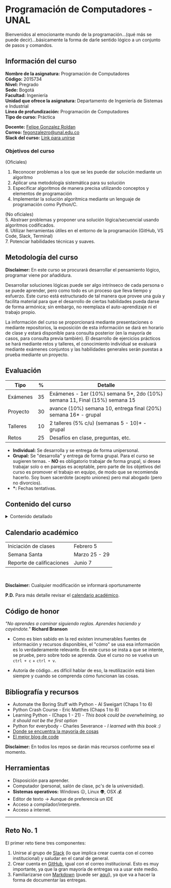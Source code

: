# Programación de Computadores - UNAL

Bienvenidos al emocionante mundo de la programación...(qué más se puede decir)...básicamente la forma de darle sentido lógico a un conjunto de pasos y comandos.

## Información del curso

**Nombre de la asignatura:** Programación de Computadores<br>
**Código:** 2015734<br>
**Nivel:** Pregrado<br>
**Sede:** Bogotá<br>
**Facultad:** Ingeniería<br>
**Unidad que ofrece la asignatura:** Departamento de Ingeniería de Sistemas e Industrial<br>
**Línea de profundización:** Programación de Computadores<br>
**Tipo de curso:** Práctica<br>

**Docente:** [Felipe Gonzalez Roldan](https://felipeg17.github.io/index.html)<br>
**Correo:** <mailto>fegonzalezro@unal.edu.co</mailto><br>
**Slack del curso:** [Link para unirse](https://join.slack.com/t/programaciond-vn57737/shared_invite/zt-20x8x11s4-YwIVjAH2FzlhcjbM88oY0A)<br>

### Objetivos del curso

(Oficiales)

1. Reconocer problemas a los que se les puede dar solución mediante un algoritmo
2. Aplicar una metodología sistemática para su solución
3. Especificar algoritmos de manera precisa utilizando conceptos y elementos de programación
4. Implementar la solución algorítmica mediante un lenguaje de programación como Python/C.

(No oficiales)<br> 5. Abstraer problemas y proponer una solución lógica/secuencial usando algoritmos codificados.<br> 6. Utilizar herramientas útiles en el entorno de la programación (GitHub, VS Code, Slack, Terminal)<br> 7. Potenciar habilidades técnicas y suaves.

## Metodología del curso

**Disclaimer:** En este curso se procurará desarrollar el pensamiento lógico, programar viene por añadidura.

Desarrollar soluciones lógicas puede ser algo intrínseco de cada persona o se puede aprender, pero como todo es un proceso que lleva tiempo y esfuerzo. Este curso está estructurado de tal manera que provee una guía y facilita material para que el desarrollo de ciertas habilidades pueda darse de forma armónica; sin embargo, no reemplaza el auto-aprendizaje ni el trabajo propio.

La información del curso se proporcionará mediante presentaciones o mediante repositorios, la exposición de esta información se dará en horario de clase y estará disponible para consulta posterior (en la mayoría de casos, para consulta previa también). El desarrollo de ejercicios prácticos se hará mediante retos y talleres, el conocimiento individual se evaluará mediante exámenes conjuntos y las habilidades generales serán puestas a prueba mediante un proyecto.

## Evaluación

| Tipo     | %   | Detalle                                                                     |
| -------- | --- | --------------------------------------------------------------------------- |
| Exámenes | 35  | Exámenes - 1er (10%) semana 5\*, 2do (10%) semana 11, Final (15%) semana 15 |
| Proyecto | 30  | avance (10%) semana 10, entrega final (20%) semana 16\* - grupal            |
| Talleres | 10  | 2 talleres (5% c/u) (semanas 5 - 10)\* - grupal                             |
| Retos    | 25  | Desafíos en clase, preguntas, etc.                                          |

- **Individual:** Se desarrolla y se entrega de forma unipersonal.
- **Grupal:** Se "desarrolla" y entrega de forma grupal. Para el curso se sugieren ternas. - **NO** es obligatorio trabajar de forma grupal, si desea trabajar solo o en parejas es aceptable, pero parte de los objetivos del curso es promover el trabajo en equipo, de modo que se recomienda hacerlo. Soy buen sacerdote (acepto uniones) pero mal abogado (pero no divorcios).
- **\*:** Fechas tentativas.

## Contenido del curso

<details><summary>Contenido detallado</summary>
<p>
  <table border="1">
  <thead>
    <tr>
      <th>Semana</th>
      <th>No</th>
      <th>Fecha</th>
      <th>Tema</th>
      <th>Enlace de interés</th>
    </tr>
  </thead>
  <tbody>
    <tr>
      <td>Semana</td>
      <td>1</td>
      <td>05/02/2024</td>
      <td>Intro al curso</td>
      <td><a href="https://github.com/fegonzalez7/pdc_unal_clase1">Clase 1</a></td>
    </tr>
    <tr>
      <td>Semana</td>
      <td>1</td>
      <td>07/02/2024</td>
      <td>Herramientas</td>
      <td><a href="https://github.com/fegonzalez7/pdc_unal_clase2">Clase 2</a></td>
    </tr>
    <tr>
      <td>Semana</td>
      <td>2</td>
      <td>12/02/2024</td>
      <td>Generalidades programación</td>
      <td><a href="https://github.com/fegonzalez7/pdc_unal_clase3">Clase 3</a></td>
    </tr>
    <tr>
      <td>Semana</td>
      <td>2</td>
      <td>14/02/2024</td>
      <td>Problemas - Algoritmos</td>
      <td><a href="https://github.com/fegonzalez7/pdc_unal_clase4">Clase 4</a></td>
    </tr>
    <tr>
      <td>Semana</td>
      <td>3</td>
      <td>19/02/2024</td>
      <td>Lenguajes</td>
      <td><a href="https://github.com/fegonzalez7/pdc_unal_clase5">Clase 5</a></td>
    </tr>
    <tr>
      <td>Semana</td>
      <td>3</td>
      <td>21/02/2024</td>
      <td>Tipos de datos - Variables</td>
      <td><a href="https://github.com/fegonzalez7/pdc_unal_clase6">Clase 6</a></td>
    </tr>
    <tr>
      <td>Semana</td>
      <td>4</td>
      <td>26/02/2024</td>
      <td>Operaciones</td>
      <td><a href="https://github.com/fegonzalez7/pdc_unal_clase6">Clase 6</a><br>
      <a href="https://youtu.be/AIfxBYO-9PA">Clase grabada</a></td>
    </tr>
    <tr>
      <td>Semana</td>
      <td>4</td>
      <td>28/02/2024</td>
      <td>Condicionales</td>
      <td><a href="https://github.com/fegonzalez7/pdc_unal_clase7">Clase 7</a></td>
    </tr>
    <tr>
      <td>Semana</td>
      <td>5</td>
      <td>04/03/2024</td>
      <td>Taller 1</td>
      <td><a href="https://github.com/fegonzalez7/pdc_unal_clase8">Clase 8</a></td>
    </tr>
    <tr>
      <td>Semana</td>
      <td>5</td>
      <td>06/03/2024</td>
      <td>Examen 1</td>
      <td></td>
    </tr> 
    <tr>
      <td>Semana</td>
      <td>6</td>
      <td>11/03/2024</td>
      <td>Funciones 1</td>
      <td><a href="https://github.com/fegonzalez7/pdc_unal_clase9">Clase 9</a></br>
      <a href="https://youtu.be/Ddf5oMZ45sU">Clase grabada</a></td>
    </tr>
    <tr>
      <td>Semana</td>
      <td>6</td>
      <td>13/03/2024</td>
      <td>Bucles 1</td>
      <td><a href="https://github.com/fegonzalez7/pdc_unal_clase10">Clase 10<br>
      <a href="https://youtu.be/SZ2Gi9-lvww">Clase grabada</a></td>
    <tr>
      <td>Semana</td>
      <td>7</td>
      <td>18/03/2024</td>
      <td>Bucles 2</td>
      <td><a href="https://github.com/fegonzalez7/pdc_unal_clase11">Clase 11<br>
      <a href="https://youtu.be/LoZbDRfFMX4">Clase grabada</a></td>
    </tr>
    <tr>
      <td>Semana</td>
      <td>7</td>
      <td>20/03/2024</td>
      <td>Funciones 2</td>
      <td><a href="https://github.com/fegonzalez7/pdc_unal_clase12">Clase 12<br>
      <a href="https://youtu.be/JEwhlyGmcIU">Clase grabada</a></td>
    </tr>
    <tr>
      <td>Semana</td>
      <td>8</td>
      <td>25/03/2024</td>
      <td>Semana Santa</td>
      <td></td>
    </tr>
    <tr>
      <td>Semana</td>
      <td>8</td>
      <td>25/03/2024</td>
      <td>Semana Santa</td>
      <td></td>
    </tr>
    <tr>
      <td>Semana</td>
      <td>9</td>
      <td>01/04/2024</td>
      <td>Intro proyecto</td>
      <td></td>
    </tr>
    <tr>
      <td>Semana</td>
      <td>9</td>
      <td>03/04/2024</td>
      <td>Arreglos y listas</td>
      <td><a href="https://github.com/fegonzalez7/pdc_unal_clase13">Clase 13<br>
      <a href="https://youtu.be/RhIEJAVJghA">Clase grabada</a></td>
    </tr> 
    <tr>
      <td>Semana</td>
      <td>10</td>
      <td>08/04/2024</td>
      <td>Taller 2</td>
      <td><a href="https://github.com/fegonzalez7/pdc_unal_clase14">Clase 14</td>
    </tr>
    <tr>
      <td>Semana</td>
      <td>10</td>
      <td>10/04/2024</td>
      <td>Examen 2</td>
      <td></td>
    </tr>
    <tr>
      <td>Semana</td>
      <td>11</td>
      <td>15/04/2024</td>
      <td>Matrices</td>
      <td><a href="https://github.com/fegonzalez7/pdc_unal_clase15">Clase 15<br>
      <a href="https://youtu.be/U1AW6u4si-A">Clase grabada</a></td>
    </tr>
    <tr>
      <td>Semana</td>
      <td>11</td>
      <td>17/04/2024</td>
      <td>Strings</td>
      <td><a href="https://github.com/fegonzalez7/pdc_unal_clase16">Clase 16<br>
      <a href="https://youtu.be/ahXU7UqL2pE">Clase grabada</a></td>
    </tr>
    <tr>
      <td>Semana</td>
      <td>12</td>
      <td>22/04/2024</td>
      <td>Tuplas</td>
      <td><a href="https://github.com/fegonzalez7/pdc_unal_clase17">Clase 17<br>
      <a href="https://youtu.be/x3u-KqGumCk">Clase grabada</a></td>
    </tr>
    <tr>
      <td>Semana</td>
      <td>12</td>
      <td>24/04/2024</td>
      <td>Diccionarios 1</td>
      <td><a href="https://github.com/fegonzalez7/pdc_unal_clase18">Clase 18<br>
      <a href="https://youtu.be/ZKAKYSzrYHE">Clase grabada</a></td>
    </tr>
    <tr>
      <td>Semana</td>
      <td>13</td>
      <td>29/04/2024</td>
      <td>Diccionarios 2</td>
      <td><a href="https://github.com/fegonzalez7/pdc_unal_clase18">Clase 18<br>
    </tr>
    <tr>
      <td>Semana</td>
      <td>13</td>
      <td>01/05/2024</td>
      <td>Festivo</td>
      <td></td>
    </tr>
    <tr>
      <td>Semana</td>
      <td>14</td>
      <td>06/05/2025</td>
      <td>Entrega adelanto proyecto</td>
      <td></td>
    </tr>
    <tr>
      <td>Semana</td>
      <td>14</td>
      <td>08/05/2025</td>
      <td>Entrega adelanto proyecto</td>
      <td></td>
    </tr>
    <tr>
      <td>Semana</td>
      <td>15</td>
      <td>13/05/2024</td>
      <td>Festivo</td>
      <td></td>
    </tr>
    <tr>
      <td>Semana</td>
      <td>15</td>
      <td>15/05/2024</td>
      <td>Módulos</td>
      <td><a href="https://github.com/fegonzalez7/pdc_unal_clase18">Clase 19</td>
    </tr>
    <tr>
      <td>Semana</td>
      <td>16</td>
      <td>20/05/2024</td>
      <td>Examen Final</td>
      <td></td>
    </tr>
    <tr>
      <td>Semana</td>
      <td>17</td>
      <td>27/05/2025</td>
      <td>Entrega final proyecto</td>
      <td></td>
    </tr>
    <tr>
      <td>Semana</td>
      <td>17</td>
      <td>29/05/2025</td>
      <td>Entrega final proyecto</td>
      <td></td>
    </tr>
  </tbody>
  </table>
  </p>
</details>

## Calendario académico

<table>
  <tr>
    <td>Iniciación de clases </td>
    <td>Febrero 5</td>
  </tr>
  <tr>
    <td>Semana Santa</td>
    <td>Marzo 25 - 29</td>
  </tr>
   <tr>
    <td>Reporte de calificaciones </td>
    <td>Junio 7</td>
  </tr>
</table>
<br>

**Disclaimer:** Cualquier modificación se informará oportunamente

**P.D.** Para más detalle revisar el [calendario académico](https://bogota.unal.edu.co/la-sede/calendario-academico).

## Código de honor

_"No aprendes a caminar siguiendo reglas. Aprendes haciendo y cayéndote."_ **Richard Branson**

- Como es bien sabido en la red existen innumerables fuentes de información y recursos disponibles, el "cómo" se usa esa información es lo verdaderamente relevante. En este curso se insta a que se intente, se pruebe, pero sobre todo se aprenda. Que el curso no se vuelva un `ctrl + c` + `ctrl + v`.

- Autoría de código...es difícil hablar de eso, la reutilización está bien siempre y cuando se comprenda cómo funcionan las cosas.

## Bibliografía y recursos

- Automate the Boring Stuff with Python - Al Sweigart (Chaps 1 to 6)
- Python Crash Course - Eric Matthes (Chaps 1 to 8)
- Learning Python - (Chaps 1 - 21) - _This book could be overwhelming, so it should not be the first option_
- Python for everybody - Charles Severance - _I learned with this book :)_
- <a href="https://stackoverflow.com/">Donde se encuentra la mayoría de cosas</a>
- <a href="https://medium.com/">El mejor blog de code</a>

**Disclaimer:** En todos los repos se darán más recursos conforme sea el momento.

## Herramientas

- Disposición para aprender.
- Computador (personal, salón de clase, pc's de la universidad).
- **Sistemas operativos:** Windows :confounded:, Linux :alien:, OSX :moneybag:
- Editor de texto -> Aunque de preferencia un IDE
- Acceso a compilador/interprete.
- Acceso a internet.

---

## Reto No. 1

El primer reto tiene tres componentes:

1. Unirse al grupo de [Slack](https://slack.com/get-started#/createnew) (lo que implica crear cuenta con el correo institucional) y saludar en el canal de general.
2. Crear cuenta en [GitHub](https://github.com/signup), igual con el correo institucional. Esto es muy importante, ya que la gran mayoría de entregas va a usar este medio.
3. Familiarizarse con [Markdown](https://en.wikipedia.org/wiki/Markdown) (puede ser [aquí](https://medium.com/analytics-vidhya/how-to-create-a-readme-md-file-8fb2e8ce24e3)), ya que va a hacer la forma de documentar las entregas.
